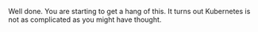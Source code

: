 Well done. You are starting to get a hang of this. It turns out Kubernetes is not as complicated as you might have thought.